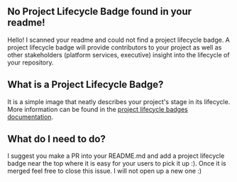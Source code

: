 ## No Project Lifecycle Badge found in your readme!
Hello! I scanned your readme and could not find a project lifecycle badge. A project lifecycle badge will provide contributors to your project as well as other stakeholders (platform services, executive) insight into the lifecycle of your repository.
## What is a Project Lifecycle Badge?
It is a simple image that neatly describes your project's stage in its lifecycle. More information can be found in the [project lifecycle badges documentation](https://github.com/bcgov/repomountie/blob/777b1e20ea4de15efe4dc8eb0f78ffe759ac4bd8/doc/lifecycle-badges.md).
## What do I need to do?
I suggest you make a PR into your README.md and add a project lifecycle badge near the top where it is easy for your users to pick it up :). Once it is merged feel free to close this issue. I will not open up a new one :)